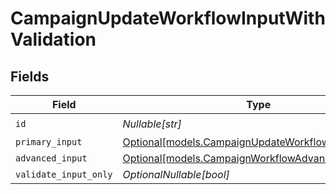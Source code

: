# CampaignUpdateWorkflowInputWithValidation


## Fields

| Field                                                                                                  | Type                                                                                                   | Required                                                                                               | Description                                                                                            |
| ------------------------------------------------------------------------------------------------------ | ------------------------------------------------------------------------------------------------------ | ------------------------------------------------------------------------------------------------------ | ------------------------------------------------------------------------------------------------------ |
| `id`                                                                                                   | *Nullable[str]*                                                                                        | :heavy_check_mark:                                                                                     | N/A                                                                                                    |
| `primary_input`                                                                                        | [Optional[models.CampaignUpdateWorkflowPrimaryInput]](../models/campaignupdateworkflowprimaryinput.md) | :heavy_minus_sign:                                                                                     | N/A                                                                                                    |
| `advanced_input`                                                                                       | [Optional[models.CampaignWorkflowAdvancedInput]](../models/campaignworkflowadvancedinput.md)           | :heavy_minus_sign:                                                                                     | N/A                                                                                                    |
| `validate_input_only`                                                                                  | *OptionalNullable[bool]*                                                                               | :heavy_minus_sign:                                                                                     | N/A                                                                                                    |